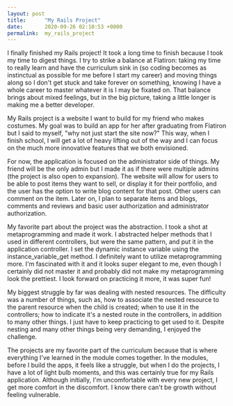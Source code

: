 ```yaml
---
layout: post
title:      "My Rails Project"
date:       2020-09-26 02:10:53 +0000
permalink:  my_rails_project
---
```



I finally finished my Rails project! It took a long time to finish because I took my time to digest things. I try to strike a balance at Flatiron: taking my time to really learn and have the curriculum sink in (so coding becomes as instinctual as possible for me before I start my career) and moving things along so I don't get stuck and take forever on something, knowing I have a whole career to master whatever it is I may be fixated on. That balance brings about mixed feelings, but in the big picture, taking a little longer is making me a better developer. 

My Rails project is a website I want to build for my friend who makes costumes. My goal was to build an app for her after graduating from Flatiron but I said to myself, "why not just start the site now?" This way, when I finish school, I will get a lot of heavy lifting out of the way and I can focus on the much more innovative features that we both envisioned.

For now, the application is focused on the administrator side of things. My friend will be the only admin but I made it as if there were multiple admins (the project is also open to expansion). The website will allow for users to be able to post items they want to sell, or display it for their portfolio, and the user has the option to write blog content for that post. Other users can comment on the item. Later on, I plan to separate items and blogs, comments and reviews and basic user authorization and administrator authorization. 

My favorite part about the project was the abstraction. I took a shot at metaprogramming and made it work. I abstracted helper methods that I used in different controllers, but were the same pattern, and put it in the application controller. I set the dynamic instance variable using the instance_variable_get method. I definitely want to utilize metaprogramming more. I'm fascinated with it and it looks super elegant to me, even though I certainly did not master it and probably did not make my metaprogramming look the prettiest. I look forward on practicing it more, it was super fun!

My biggest struggle by far was dealing with nested resources. The difficulty was a number of things, such as, how to associate the nested resource to the parent resource when the child is created; when to use it in the controllers; how to indicate it's a nested route in the controllers, in addition to many other things. I just have to keep practicing to get used to it. Despite nesting and many other things being very demanding, I enjoyed the challenge.

The projects are my favorite part of the curriculum because that is where everything I've learned in the module comes together. In the modules, before I build the apps, it feels like a struggle, but when I do the projects, I have a lot of light bulb moments, and this was certainly true for my Rails application. Although initially, I'm uncomfortable with every new project, I get more comfort in the discomfort. I know there can't be growth without feeling vulnerable.



 
